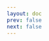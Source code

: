 ```yaml
---
layout: doc
prev: false
next: false
---
```


<CustomItemBox :item="{
  name: '无敌卷轴',
  icon: '/wiki/item/scroll_dev.png',
  type: '特殊',
  description: '',
  params: {
    stack: 1,
    durability: -1 
  },
  obtain: {
    found: [],
    npc: [],
    shop: [],
    gardening: []
  }
}" />
